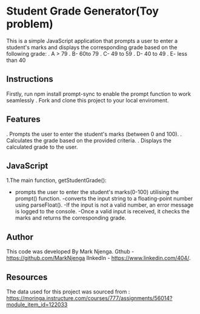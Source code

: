 # Student Grade Generator(Toy problem)
This is a simple JavaScript application that  prompts a user to enter a student's marks and displays the corresponding grade based on the following grade:
. A > 79
. B- 60to 79
. C- 49 to 59
. D- 40 to 49
. E- less than 40
## Instructions 
Firstly, run npm install prompt-sync to enable the prompt function to work seamlessly .
Fork and clone this project to your local enviroment.

## Features
. Prompts the user to enter the student's marks (between 0 and 100).
. Calculates the grade based on the provided criteria.
. Displays the calculated grade to the user.

## JavaScript
1.The main function, getStudentGrade():
- prompts the user to enter the student's marks(0-100) utilising the prompt() function. 
-converts the input string to a floating-point number using parseFloat().
-If the input is not a valid number, an error message is logged to the console.
-Once a valid input is received, it checks the marks and returns the corresponding grade.

## Author
This code was developed By Mark Njenga. 
Gthub - https://github.com/MarkNjenga
lInkedIn - https://www.linkedin.com/404/.

## Resources
The data used for this project was sourced from : https://moringa.instructure.com/courses/777/assignments/56014?module_item_id=122033